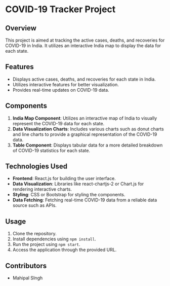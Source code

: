 
# COVID-19 Tracker Project

## Overview
This project is aimed at tracking the active cases, deaths, and recoveries for COVID-19 in India. It utilizes an interactive India map to display the data for each state.

## Features
- Displays active cases, deaths, and recoveries for each state in India.
- Utilizes interactive features for better visualization.
- Provides real-time updates on COVID-19 data.

## Components
1. **India Map Component**: Utilizes an interactive map of India to visually represent the COVID-19 data for each state.
2. **Data Visualization Charts**: Includes various charts such as donut charts and line charts to provide a graphical representation of the COVID-19 data.
3. **Table Component**: Displays tabular data for a more detailed breakdown of COVID-19 statistics for each state.

## Technologies Used
- **Frontend**: React.js for building the user interface.
- **Data Visualization**: Libraries like react-chartjs-2 or Chart.js for rendering interactive charts.
- **Styling**: CSS or Bootstrap for styling the components.
- **Data Fetching**: Fetching real-time COVID-19 data from a reliable data source such as APIs.

## Usage
1. Clone the repository.
2. Install dependencies using `npm install`.
3. Run the project using `npm start`.
4. Access the application through the provided URL.

## Contributors
- Mahipal SIngh
